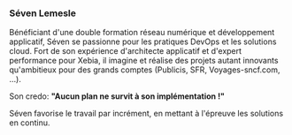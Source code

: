 
### Séven Lemesle

Bénéficiant d'une double formation réseau numérique et développement applicatif, Séven se passionne pour les pratiques
DevOps et les solutions cloud. Fort de son expérience d'architecte applicatif et d'expert performance pour Xebia, il
imagine et réalise des projets autant innovants qu'ambitieux pour des grands comptes (Publicis, SFR, Voyages-sncf.com,
 …).

Son credo: **"Aucun plan ne survit à son implémentation !"**

Séven favorise le travail par incrément, en mettant à l'épreuve les solutions en continu.


